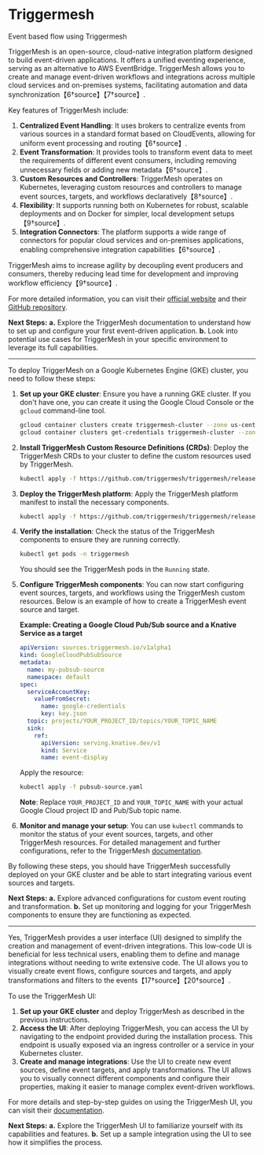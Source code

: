 # Triggermesh
Event based flow using Triggermesh

TriggerMesh is an open-source, cloud-native integration platform designed to build event-driven applications. It offers a unified eventing experience, serving as an alternative to AWS EventBridge. TriggerMesh allows you to create and manage event-driven workflows and integrations across multiple cloud services and on-premises systems, facilitating automation and data synchronization【6†source】【7†source】.

Key features of TriggerMesh include:

1. **Centralized Event Handling**: It uses brokers to centralize events from various sources in a standard format based on CloudEvents, allowing for uniform event processing and routing【6†source】.
2. **Event Transformation**: It provides tools to transform event data to meet the requirements of different event consumers, including removing unnecessary fields or adding new metadata【6†source】.
3. **Custom Resources and Controllers**: TriggerMesh operates on Kubernetes, leveraging custom resources and controllers to manage event sources, targets, and workflows declaratively【8†source】.
4. **Flexibility**: It supports running both on Kubernetes for robust, scalable deployments and on Docker for simpler, local development setups【9†source】.
5. **Integration Connectors**: The platform supports a wide range of connectors for popular cloud services and on-premises applications, enabling comprehensive integration capabilities【6†source】.

TriggerMesh aims to increase agility by decoupling event producers and consumers, thereby reducing lead time for development and improving workflow efficiency【9†source】.

For more detailed information, you can visit their [official website](https://www.triggermesh.com) and their [GitHub repository](https://github.com/triggermesh/triggermesh).

**Next Steps:**
**a.** Explore the TriggerMesh documentation to understand how to set up and configure your first event-driven application.
**b.** Look into potential use cases for TriggerMesh in your specific environment to leverage its full capabilities.

----

To deploy TriggerMesh on a Google Kubernetes Engine (GKE) cluster, you need to follow these steps:

1. **Set up your GKE cluster**:
   Ensure you have a running GKE cluster. If you don't have one, you can create it using the Google Cloud Console or the `gcloud` command-line tool.

   ```sh
   gcloud container clusters create triggermesh-cluster --zone us-central1-a
   gcloud container clusters get-credentials triggermesh-cluster --zone us-central1-a
   ```

2. **Install TriggerMesh Custom Resource Definitions (CRDs)**:
   Deploy the TriggerMesh CRDs to your cluster to define the custom resources used by TriggerMesh.

   ```sh
   kubectl apply -f https://github.com/triggermesh/triggermesh/releases/latest/download/triggermesh-crds.yaml
   ```

3. **Deploy the TriggerMesh platform**:
   Apply the TriggerMesh platform manifest to install the necessary components.

   ```sh
   kubectl apply -f https://github.com/triggermesh/triggermesh/releases/latest/download/triggermesh.yaml
   ```

4. **Verify the installation**:
   Check the status of the TriggerMesh components to ensure they are running correctly.

   ```sh
   kubectl get pods -n triggermesh
   ```

   You should see the TriggerMesh pods in the `Running` state.

5. **Configure TriggerMesh components**:
   You can now start configuring event sources, targets, and workflows using the TriggerMesh custom resources. Below is an example of how to create a TriggerMesh event source and target.

   **Example: Creating a Google Cloud Pub/Sub source and a Knative Service as a target**

   ```yaml
   apiVersion: sources.triggermesh.io/v1alpha1
   kind: GoogleCloudPubSubSource
   metadata:
     name: my-pubsub-source
     namespace: default
   spec:
     serviceAccountKey:
       valueFromSecret:
         name: google-credentials
         key: key.json
     topic: projects/YOUR_PROJECT_ID/topics/YOUR_TOPIC_NAME
     sink:
       ref:
         apiVersion: serving.knative.dev/v1
         kind: Service
         name: event-display
   ```

   Apply the resource:

   ```sh
   kubectl apply -f pubsub-source.yaml
   ```

   **Note**: Replace `YOUR_PROJECT_ID` and `YOUR_TOPIC_NAME` with your actual Google Cloud project ID and Pub/Sub topic name.

6. **Monitor and manage your setup**:
   You can use `kubectl` commands to monitor the status of your event sources, targets, and other TriggerMesh resources. For detailed management and further configurations, refer to the TriggerMesh [documentation](https://docs.triggermesh.io).

By following these steps, you should have TriggerMesh successfully deployed on your GKE cluster and be able to start integrating various event sources and targets.

**Next Steps:**
**a.** Explore advanced configurations for custom event routing and transformation.
**b.** Set up monitoring and logging for your TriggerMesh components to ensure they are functioning as expected.

----

Yes, TriggerMesh provides a user interface (UI) designed to simplify the creation and management of event-driven integrations. This low-code UI is beneficial for less technical users, enabling them to define and manage integrations without needing to write extensive code. The UI allows you to visually create event flows, configure sources and targets, and apply transformations and filters to the events【17†source】【20†source】.

To use the TriggerMesh UI:
1. **Set up your GKE cluster** and deploy TriggerMesh as described in the previous instructions.
2. **Access the UI**: After deploying TriggerMesh, you can access the UI by navigating to the endpoint provided during the installation process. This endpoint is usually exposed via an ingress controller or a service in your Kubernetes cluster.
3. **Create and manage integrations**: Use the UI to create new event sources, define event targets, and apply transformations. The UI allows you to visually connect different components and configure their properties, making it easier to manage complex event-driven workflows.

For more details and step-by-step guides on using the TriggerMesh UI, you can visit their [documentation](https://docs.triggermesh.io).

**Next Steps:**
**a.** Explore the TriggerMesh UI to familiarize yourself with its capabilities and features.
**b.** Set up a sample integration using the UI to see how it simplifies the process.
